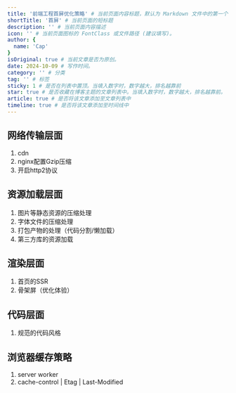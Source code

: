 ```yaml
---
title: '前端工程首屏优化策略' # 当前页面内容标题，默认为 Markdown 文件中的第一个 h1 标签内容
shortTitle: '首屏' # 当前页面的短标题
description: '' # 当前页面内容描述
icon: '' # 当前页面图标的 FontClass 或文件路径 (建议填写)。
author: {
  name: 'Cap'
}
isOriginal: true # 当前文章是否为原创。
date: 2024-10-09 # 写作时间。
category: '' # 分类
tag: '' # 标签
sticky: 1 # 是否在列表中置顶。当填入数字时，数字越大，排名越靠前
star: true # 是否收藏在博客主题的文章列表中。当填入数字时，数字越大，排名越靠前。
article: true # 是否将该文章添加至文章列表中
timeline: true # 是否将该文章添加至时间线中
---
```


## 网络传输层面

1. cdn
2. nginx配置Gzip压缩
3. 开启http2协议

## 资源加载层面

1. 图片等静态资源的压缩处理
2. 字体文件的压缩处理
3. 打包产物的处理（代码分割/懒加载）
4. 第三方库的资源加载

## 渲染层面

1. 首页的SSR
2. 骨架屏（优化体验）

## 代码层面

1. 规范的代码风格

## 浏览器缓存策略

1. server worker
2. cache-control | Etag | Last-Modified
